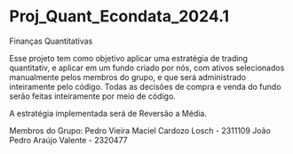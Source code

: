 # Proj_Quant_Econdata_2024.1
 Finanças Quantitativas

 Esse projeto tem como objetivo aplicar uma estratégia de trading quantitativ, e aplicar em um fundo criado por nós, com ativos selecionados manualmente pelos membros do grupo, e que será administrado inteiramente pelo código. 
 Todas as decisões de compra e venda do fundo serão feitas inteiramente por meio de código. 

 A estratégia implementada será de Reversão a Média.

 Membros do Grupo:
 Pedro Vieira Maciel Cardozo Losch - 2311109
 João Pedro Araújo Valente - 2320477
